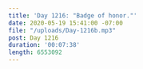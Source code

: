 ```yaml
---
title: 'Day 1216: "Badge of honor."'
date: 2020-05-19 15:41:00 -07:00
file: "/uploads/Day-1216b.mp3"
post: Day 1216
duration: '00:07:38'
length: 6553092
---
```


